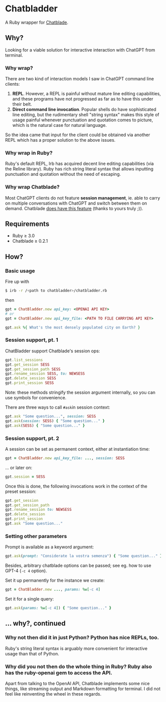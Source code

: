 # Chatbladder

A Ruby wrapper for [Chatblade](https://github.com/npiv/chatblade).

## Why?

Looking for a viable solution for interactive interaction with ChatGPT from terminal.

### Why wrap?

There are two kind of interaction models I saw in ChatGPT command line clients:

1. **REPL**. However, a REPL is painful without mature line editing capabilities, and these programs have not progressed as far as to have this under their belt.
1. **Direct command line invocation**. Popular shells do have sophisticated line editing, but the rudimentary shell "string syntax" makes this style of usage painful whenever punctuation and quotation comes to picture, which is the natural case for natural language.

So the idea came that input for the client could be obtained via another REPL which has a proper solution to the above issues.

### Why wrap in Ruby?

Ruby's default REPL, Irb has acquired decent line editing capabilities (via the Reline library). Ruby has rich string literal syntax that allows inputting punctuation and quotation without the need of escaping.

### Why wrap Chatblade?

Most ChatGPT clients do not feature **session management**, ie. able to carry on multiple conversations with ChatGPT and switch between them on demand. Chatblade [does have this feature](https://github.com/npiv/chatblade/pull/33) (thanks to yours truly ;)).

## Requirements

- Ruby ≥ 3.0
- Chatblade ≥ 0.2.1

## How?

### Basic usage

Fire up with

```sh
$ irb -r /<path to chatbladder>/chatbladder.rb
```

then

```ruby
gpt = ChatBladder.new api_key: <OPENAI API KEY>
# or
gpt = ChatBladder.new api_key_file: <PATH TO FILE CARRYING API KEY>

gpt.ask %{ What's the most densely populated city on Earth? }
```

### Session support, pt. 1

ChatBladder support Chatblade's session ops:

```ruby
gpt.list_sessions
gpt.get_session SESS
gpt.get_session_path SESS
gpt.rename_session SESS, to: NEWSESS
gpt.delete_session SESS
gpt.print_session SESS
```

Note: these methods stringify the session argument internally, so you can use symbols for convenience.

There are three ways to call `#ask`in session context:

```ruby
gpt.ask "Some question...", session: SESS
gpt.ask(session: SESS) { "Some question..." }
gpt.ask(SESS) { "Some question..." }
```

### Session support, pt. 2

A session can be set as permanent context, either at instantiation time:

```ruby
gpt = ChatBladder.new api_key_file: ..., session: SESS
```

... or later on:

```ruby
gpt.session = SESS
```

Once this is done, the following invocations work in the context of the preset session:

```ruby
gpt.get_session
gpt.get_session_path
gpt.rename_session to: NEWSESS
gpt.delete_session
gpt.print_session
gpt.ask "Some question..."
```

### Setting other parameters

Prompt is available as a keyword argument:

```ruby
gpt.ask(prompt: "Considerate la vostra semenza") { "Some question..." }
```

Besides, arbitrary chatblade options can be passed; see eg. how to use GPT-4 (`-c 4` option).

Set it up permanently for the instance we create:

```ruby
gpt = ChatBladder.new ..., params: %w[-c 4]
```

Set it for a single query:

```ruby
gpt.ask(params: %w[-c 4]) { "Some question..." }
```

## ... why?, continued

### Why not then did it in just Python? Python has nice REPLs, too.

Ruby's string literal syntax is arguably more convenient for interactive usage than that of Python.

### Why did you not then do the whole thing in Ruby? Ruby also has the ruby-openai gem to access the API.

Apart from talking to the OpenAI API, Chatblade implements some nice things, like streaming output and Markdown formatting for terminal. I did not feel like reinventing the wheel in these regards.
